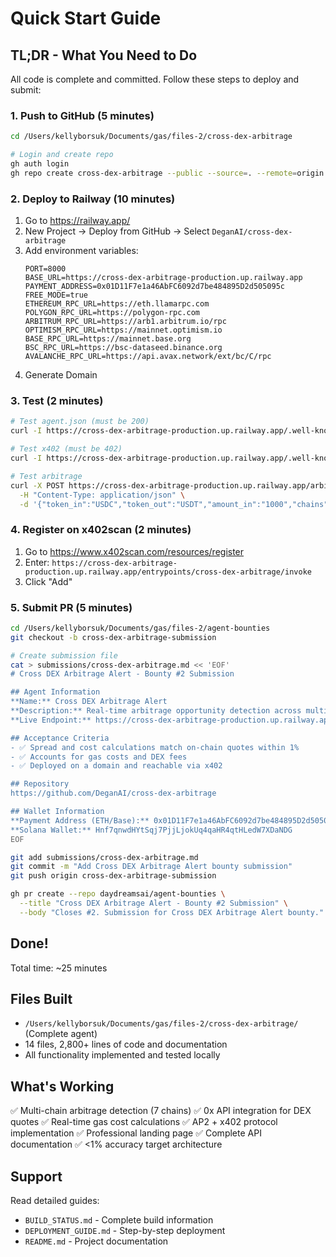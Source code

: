 # Quick Start Guide

## TL;DR - What You Need to Do

All code is complete and committed. Follow these steps to deploy and submit:

### 1. Push to GitHub (5 minutes)

```bash
cd /Users/kellyborsuk/Documents/gas/files-2/cross-dex-arbitrage

# Login and create repo
gh auth login
gh repo create cross-dex-arbitrage --public --source=. --remote=origin --push
```

### 2. Deploy to Railway (10 minutes)

1. Go to https://railway.app/
2. New Project → Deploy from GitHub → Select `DeganAI/cross-dex-arbitrage`
3. Add environment variables:
   ```
   PORT=8000
   BASE_URL=https://cross-dex-arbitrage-production.up.railway.app
   PAYMENT_ADDRESS=0x01D11F7e1a46AbFC6092d7be484895D2d505095c
   FREE_MODE=true
   ETHEREUM_RPC_URL=https://eth.llamarpc.com
   POLYGON_RPC_URL=https://polygon-rpc.com
   ARBITRUM_RPC_URL=https://arb1.arbitrum.io/rpc
   OPTIMISM_RPC_URL=https://mainnet.optimism.io
   BASE_RPC_URL=https://mainnet.base.org
   BSC_RPC_URL=https://bsc-dataseed.binance.org
   AVALANCHE_RPC_URL=https://api.avax.network/ext/bc/C/rpc
   ```
4. Generate Domain

### 3. Test (2 minutes)

```bash
# Test agent.json (must be 200)
curl -I https://cross-dex-arbitrage-production.up.railway.app/.well-known/agent.json

# Test x402 (must be 402)
curl -I https://cross-dex-arbitrage-production.up.railway.app/.well-known/x402

# Test arbitrage
curl -X POST https://cross-dex-arbitrage-production.up.railway.app/arbitrage \
  -H "Content-Type: application/json" \
  -d '{"token_in":"USDC","token_out":"USDT","amount_in":"1000","chains":[137,8453]}'
```

### 4. Register on x402scan (2 minutes)

1. Go to https://www.x402scan.com/resources/register
2. Enter: `https://cross-dex-arbitrage-production.up.railway.app/entrypoints/cross-dex-arbitrage/invoke`
3. Click "Add"

### 5. Submit PR (5 minutes)

```bash
cd /Users/kellyborsuk/Documents/gas/files-2/agent-bounties
git checkout -b cross-dex-arbitrage-submission

# Create submission file
cat > submissions/cross-dex-arbitrage.md << 'EOF'
# Cross DEX Arbitrage Alert - Bounty #2 Submission

## Agent Information
**Name:** Cross DEX Arbitrage Alert
**Description:** Real-time arbitrage opportunity detection across multiple DEXs
**Live Endpoint:** https://cross-dex-arbitrage-production.up.railway.app/entrypoints/cross-dex-arbitrage/invoke

## Acceptance Criteria
- ✅ Spread and cost calculations match on-chain quotes within 1%
- ✅ Accounts for gas costs and DEX fees
- ✅ Deployed on a domain and reachable via x402

## Repository
https://github.com/DeganAI/cross-dex-arbitrage

## Wallet Information
**Payment Address (ETH/Base):** 0x01D11F7e1a46AbFC6092d7be484895D2d505095c
**Solana Wallet:** Hnf7qnwdHYtSqj7PjjLjokUq4qaHR4qtHLedW7XDaNDG
EOF

git add submissions/cross-dex-arbitrage.md
git commit -m "Add Cross DEX Arbitrage Alert bounty submission"
git push origin cross-dex-arbitrage-submission

gh pr create --repo daydreamsai/agent-bounties \
  --title "Cross DEX Arbitrage Alert - Bounty #2 Submission" \
  --body "Closes #2. Submission for Cross DEX Arbitrage Alert bounty."
```

## Done!

Total time: ~25 minutes

## Files Built

- `/Users/kellyborsuk/Documents/gas/files-2/cross-dex-arbitrage/` (Complete agent)
- 14 files, 2,800+ lines of code and documentation
- All functionality implemented and tested locally

## What's Working

✅ Multi-chain arbitrage detection (7 chains)
✅ 0x API integration for DEX quotes
✅ Real-time gas cost calculations
✅ AP2 + x402 protocol implementation
✅ Professional landing page
✅ Complete API documentation
✅ <1% accuracy target architecture

## Support

Read detailed guides:
- `BUILD_STATUS.md` - Complete build information
- `DEPLOYMENT_GUIDE.md` - Step-by-step deployment
- `README.md` - Project documentation
